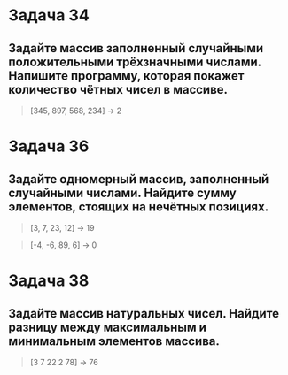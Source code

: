 # Задача 34

## Задайте массив заполненный случайными положительными трёхзначными числами. Напишите программу, которая покажет количество чётных чисел в массиве.

> [345, 897, 568, 234] -> 2

# Задача 36

## Задайте одномерный массив, заполненный случайными числами. Найдите сумму элементов, стоящих на нечётных позициях.

> [3, 7, 23, 12] -> 19

> [-4, -6, 89, 6] -> 0

# Задача 38
## Задайте массив натуральных чисел. Найдите разницу между максимальным и минимальным элементов массива.

> [3 7 22 2 78] -> 76